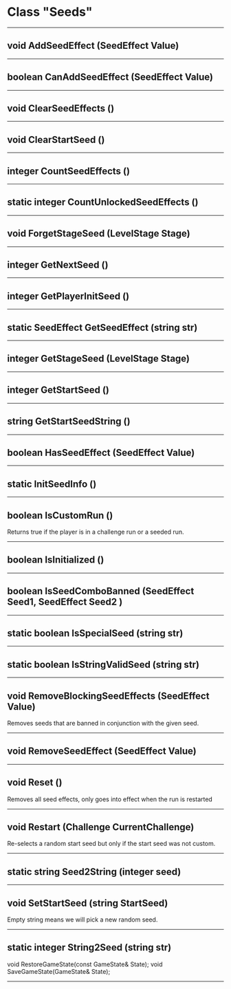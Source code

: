 # Class "Seeds"
___ 
## void AddSeedEffect (SeedEffect Value)

___ 
## boolean CanAddSeedEffect (SeedEffect Value)

___ 
## void ClearSeedEffects ()

___ 
## void ClearStartSeed ()

___ 
## integer CountSeedEffects ()

___ 
## static integer CountUnlockedSeedEffects ()

___ 
## void ForgetStageSeed (LevelStage Stage)

___ 
## integer GetNextSeed ()

___ 
## integer GetPlayerInitSeed ()

___ 
## static SeedEffect GetSeedEffect (string str)

___ 
## integer GetStageSeed (LevelStage Stage)

___ 
## integer GetStartSeed ()

___ 
## string GetStartSeedString ()

___ 
## boolean HasSeedEffect (SeedEffect Value)

___ 
## static InitSeedInfo ()

___ 
## boolean IsCustomRun ()
Returns true if the player is in a challenge run or a seeded run.
___ 
## boolean IsInitialized ()

___ 
## boolean IsSeedComboBanned (SeedEffect Seed1, SeedEffect Seed2 )

___ 
## static boolean IsSpecialSeed (string str)

___ 
## static boolean IsStringValidSeed (string str)

___ 
## void RemoveBlockingSeedEffects (SeedEffect Value)
Removes seeds that are banned in conjunction with the given seed. 
___ 
## void RemoveSeedEffect (SeedEffect Value)

___ 
## void Reset ()
Removes all seed effects, only goes into effect when the run is restarted
___ 
## void Restart (Challenge CurrentChallenge)
Re-selects a random start seed but only if the start seed was not custom. 
___ 
## static string Seed2String (integer seed)

___ 
## void SetStartSeed (string StartSeed)
Empty string means we will pick a new random seed. 
___ 
## static integer String2Seed (string str)
void RestoreGameState(const GameState&amp; State); void SaveGameState(GameState&amp; State); 
___ 
